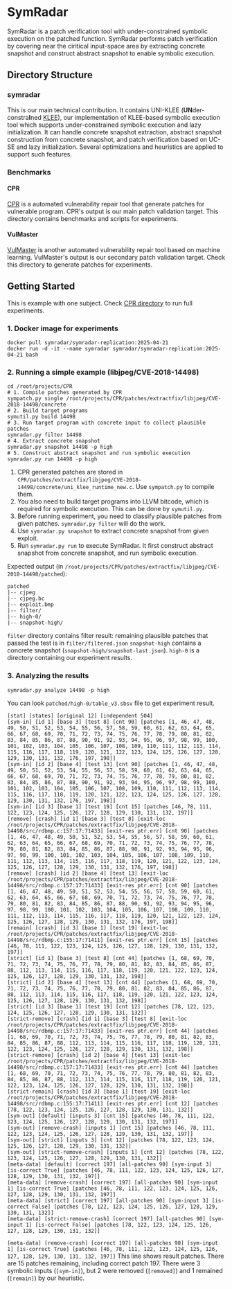 # SymRadar
<!-- ![fig](./etc/symradar.png) -->
SymRadar is a patch verification tool with under-constrained symbolic execution on the patched function.
SymRadar performs patch verification by covering near the ciritical input-space area by extracting concrete snapshot and construct abstract snapshot to enable symbolic execution.

## Directory Structure
### symradar
This is our main technical contribution.
It contains UNI-KLEE (**UN**der-constra**I**ned [KLEE](https://github.com/klee/klee)), our implementation of KLEE-based symbolic execution tool which supports under-constrained symbolic execution and lazy initialization.
It can handle concrete snapshot extraction, abstract snapshot construction from concrete snapshot, and patch verification based on UC-SE and lazy initialization. Several optimizations and heuristics are applied to support such features.

### Benchmarks
#### CPR
[CPR](https://cpr-tool.github.io/) is a automated vulnerability repair tool that generate patches for vulnerable program.
CPR's output is our main patch validation target.
This directory contains benchmarks and scripts for experiments.

#### VulMaster
[VulMaster](https://github.com/soarsmu/VulMaster_) is another automated vulnerability repair tool based on machine learning.
VulMaster's output is our secondary patch validation target.
Check this directory to generate patches for experiments.


## Getting Started
This is example with one subject. Check [CPR directory](./CPR) to run full experiments.
### 1. Docker image for experiments
```shell
docker pull symradar/symradar-replication:2025-04-21
docker run -d -it --name symradar symradar/symradar-replication:2025-04-21 bash
```

### 2. Running a simple example (libjpeg/CVE-2018-14498)
```shell
cd /root/projects/CPR
# 1. Compile patches generated by CPR
sympatch.py single /root/projects/CPR/patches/extractfix/libjpeg/CVE-2018-14498/concrete
# 2. Build target programs
symutil.py build 14498
# 3. Run target program with concrete input to collect plausible patches
symradar.py filter 14498
# 4. Extract concrete snapshot
symradar.py snapshot 14498 -p high
# 5. Construct abstract snapshot and run symbolic execution
symradar.py run 14498 -p high
```
1. CPR generated patches are stored in `CPR/patches/extractfix/libjpeg/CVE-2018-14498/concrete/uni_klee_runtime_new.c`. Use `sympatch.py` to compile them.
2. You also need to build target programs into LLVM bitcode, which is required for symbolic execution. This can be done by `symutil.py`.
3. Before running experiment, you need to classify plausible patches from given patches. `symradar.py filter` will do the work.
4. Use `symradar.py snapshot` to extract concrete snapshot from given exploit.
5. Run `symradar.py run` to execute SymRadar. It first construct abstract snapshot from concrete snapshot, and run symbolic execution.


Expected output (in `/root/projects/CPR/patches/extractfix/libjpeg/CVE-2018-14498/patched`):
```
patched
|-- cjpeg
|-- cjpeg.bc
|-- exploit.bmp
|-- filter/
|-- high-0/
|-- snapshot-high/
```
`filter` directory contains filter result: remaining plausible patches that passed the test is in `filter/filtered.json`
`snapshot-high` contains a concrete snapshot (`snapshot-high/snapshot-last.json`).
`high-0` is a directory containing our experiment results.

### 3. Analyzing the results
```
symradar.py analyze 14498 -p high
```
You can look `patched/high-0/table_v3.sbsv` file to get experiment result.
```log
[stat] [states] [original 12] [independent 504]
[sym-in] [id 1] [base 3] [test 8] [cnt 90] [patches [1, 46, 47, 48, 49, 50, 51, 52, 53, 54, 55, 56, 57, 58, 59, 60, 61, 62, 63, 64, 65, 66, 67, 68, 69, 70, 71, 72, 73, 74, 75, 76, 77, 78, 79, 80, 81, 82, 83, 84, 85, 86, 87, 88, 90, 91, 92, 93, 94, 95, 96, 97, 98, 99, 100, 101, 102, 103, 104, 105, 106, 107, 108, 109, 110, 111, 112, 113, 114, 115, 116, 117, 118, 119, 120, 121, 122, 123, 124, 125, 126, 127, 128, 129, 130, 131, 132, 176, 197, 198]]
[sym-in] [id 2] [base 4] [test 13] [cnt 90] [patches [1, 46, 47, 48, 49, 50, 51, 52, 53, 54, 55, 56, 57, 58, 59, 60, 61, 62, 63, 64, 65, 66, 67, 68, 69, 70, 71, 72, 73, 74, 75, 76, 77, 78, 79, 80, 81, 82, 83, 84, 85, 86, 87, 88, 90, 91, 92, 93, 94, 95, 96, 97, 98, 99, 100, 101, 102, 103, 104, 105, 106, 107, 108, 109, 110, 111, 112, 113, 114, 115, 116, 117, 118, 119, 120, 121, 122, 123, 124, 125, 126, 127, 128, 129, 130, 131, 132, 176, 197, 198]]
[sym-in] [id 3] [base 1] [test 19] [cnt 15] [patches [46, 78, 111, 122, 123, 124, 125, 126, 127, 128, 129, 130, 131, 132, 197]]
[remove] [crash] [id 1] [base 3] [test 8] [exit-loc /root/projects/CPR/patches/extractfix/libjpeg/CVE-2018-14498/src/rdbmp.c:157:17:71433] [exit-res ptr.err] [cnt 90] [patches [1, 46, 47, 48, 49, 50, 51, 52, 53, 54, 55, 56, 57, 58, 59, 60, 61, 62, 63, 64, 65, 66, 67, 68, 69, 70, 71, 72, 73, 74, 75, 76, 77, 78, 79, 80, 81, 82, 83, 84, 85, 86, 87, 88, 90, 91, 92, 93, 94, 95, 96, 97, 98, 99, 100, 101, 102, 103, 104, 105, 106, 107, 108, 109, 110, 111, 112, 113, 114, 115, 116, 117, 118, 119, 120, 121, 122, 123, 124, 125, 126, 127, 128, 129, 130, 131, 132, 176, 197, 198]]
[remove] [crash] [id 2] [base 4] [test 13] [exit-loc /root/projects/CPR/patches/extractfix/libjpeg/CVE-2018-14498/src/rdbmp.c:157:17:71433] [exit-res ptr.err] [cnt 90] [patches [1, 46, 47, 48, 49, 50, 51, 52, 53, 54, 55, 56, 57, 58, 59, 60, 61, 62, 63, 64, 65, 66, 67, 68, 69, 70, 71, 72, 73, 74, 75, 76, 77, 78, 79, 80, 81, 82, 83, 84, 85, 86, 87, 88, 90, 91, 92, 93, 94, 95, 96, 97, 98, 99, 100, 101, 102, 103, 104, 105, 106, 107, 108, 109, 110, 111, 112, 113, 114, 115, 116, 117, 118, 119, 120, 121, 122, 123, 124, 125, 126, 127, 128, 129, 130, 131, 132, 176, 197, 198]]
[remain] [crash] [id 3] [base 1] [test 19] [exit-loc /root/projects/CPR/patches/extractfix/libjpeg/CVE-2018-14498/src/rdbmp.c:155:17:71411] [exit-res ptr.err] [cnt 15] [patches [46, 78, 111, 122, 123, 124, 125, 126, 127, 128, 129, 130, 131, 132, 197]]
[strict] [id 1] [base 3] [test 8] [cnt 44] [patches [1, 68, 69, 70, 71, 72, 73, 74, 75, 76, 77, 78, 79, 80, 81, 82, 83, 84, 85, 86, 87, 88, 112, 113, 114, 115, 116, 117, 118, 119, 120, 121, 122, 123, 124, 125, 126, 127, 128, 129, 130, 131, 132, 198]]
[strict] [id 2] [base 4] [test 13] [cnt 44] [patches [1, 68, 69, 70, 71, 72, 73, 74, 75, 76, 77, 78, 79, 80, 81, 82, 83, 84, 85, 86, 87, 88, 112, 113, 114, 115, 116, 117, 118, 119, 120, 121, 122, 123, 124, 125, 126, 127, 128, 129, 130, 131, 132, 198]]
[strict] [id 3] [base 1] [test 19] [cnt 12] [patches [78, 122, 123, 124, 125, 126, 127, 128, 129, 130, 131, 132]]
[strict-remove] [crash] [id 1] [base 3] [test 8] [exit-loc /root/projects/CPR/patches/extractfix/libjpeg/CVE-2018-14498/src/rdbmp.c:157:17:71433] [exit-res ptr.err] [cnt 44] [patches [1, 68, 69, 70, 71, 72, 73, 74, 75, 76, 77, 78, 79, 80, 81, 82, 83, 84, 85, 86, 87, 88, 112, 113, 114, 115, 116, 117, 118, 119, 120, 121, 122, 123, 124, 125, 126, 127, 128, 129, 130, 131, 132, 198]]
[strict-remove] [crash] [id 2] [base 4] [test 13] [exit-loc /root/projects/CPR/patches/extractfix/libjpeg/CVE-2018-14498/src/rdbmp.c:157:17:71433] [exit-res ptr.err] [cnt 44] [patches [1, 68, 69, 70, 71, 72, 73, 74, 75, 76, 77, 78, 79, 80, 81, 82, 83, 84, 85, 86, 87, 88, 112, 113, 114, 115, 116, 117, 118, 119, 120, 121, 122, 123, 124, 125, 126, 127, 128, 129, 130, 131, 132, 198]]
[strict-remain] [crash] [id 3] [base 1] [test 19] [exit-loc /root/projects/CPR/patches/extractfix/libjpeg/CVE-2018-14498/src/rdbmp.c:155:17:71411] [exit-res ptr.err] [cnt 12] [patches [78, 122, 123, 124, 125, 126, 127, 128, 129, 130, 131, 132]]
[sym-out] [default] [inputs 3] [cnt 15] [patches [46, 78, 111, 122, 123, 124, 125, 126, 127, 128, 129, 130, 131, 132, 197]]
[sym-out] [remove-crash] [inputs 1] [cnt 15] [patches [46, 78, 111, 122, 123, 124, 125, 126, 127, 128, 129, 130, 131, 132, 197]]
[sym-out] [strict] [inputs 3] [cnt 12] [patches [78, 122, 123, 124, 125, 126, 127, 128, 129, 130, 131, 132]]
[sym-out] [strict-remove-crash] [inputs 1] [cnt 12] [patches [78, 122, 123, 124, 125, 126, 127, 128, 129, 130, 131, 132]]
[meta-data] [default] [correct 197] [all-patches 90] [sym-input 3] [is-correct True] [patches [46, 78, 111, 122, 123, 124, 125, 126, 127, 128, 129, 130, 131, 132, 197]]
[meta-data] [remove-crash] [correct 197] [all-patches 90] [sym-input 1] [is-correct True] [patches [46, 78, 111, 122, 123, 124, 125, 126, 127, 128, 129, 130, 131, 132, 197]]
[meta-data] [strict] [correct 197] [all-patches 90] [sym-input 3] [is-correct False] [patches [78, 122, 123, 124, 125, 126, 127, 128, 129, 130, 131, 132]]
[meta-data] [strict-remove-crash] [correct 197] [all-patches 90] [sym-input 1] [is-correct False] [patches [78, 122, 123, 124, 125, 126, 127, 128, 129, 130, 131, 132]]
```

`[meta-data] [remove-crash] [correct 197] [all-patches 90] [sym-input 1] [is-correct True] [patches [46, 78, 111, 122, 123, 124, 125, 126, 127, 128, 129, 130, 131, 132, 197]]`
This line shows result patches. There are 15 patches remaining, including correct patch 197.
There were 3 symbolic inputs (`[sym-in]`), but 2 were removed (`[removed]`) and 1 remained (`[remain]`) by our heuristic.
